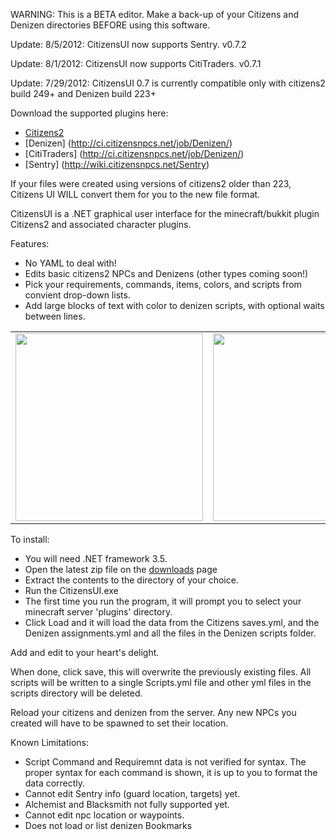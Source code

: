 WARNING: This is a BETA editor. Make a back-up of your Citizens and Denizen directories BEFORE using this software.

Update: 8/5/2012: CitizensUI now supports Sentry. v0.7.2

Update: 8/1/2012: CitizensUI now supports CitiTraders. v0.7.1

Update: 7/29/2012: CitizensUI 0.7 is currently compatible only with citizens2 build 249+ and Denizen build 223+

Download the supported plugins here:
- [Citizens2](http://ci.citizensnpcs.net/job/Citizens2/)
- [Denizen] (http://ci.citizensnpcs.net/job/Denizen/)
- [CitiTraders] (http://ci.citizensnpcs.net/job/Denizen/)
- [Sentry] (http://wiki.citizensnpcs.net/Sentry)

If your files were created using versions of citizens2 older than 223, Citizens UI WILL convert them for you to the new file format.

CitizensUI is a .NET graphical user interface for the minecraft/bukkit plugin Citizens2 and associated character plugins.

Features:
 - No YAML to deal with!
 - Edits basic citizens2 NPCs and Denizens (other types coming soon!)
 - Pick your requirements, commands, items, colors, and scripts from convient drop-down lists.
 - Add large blocks of text with color to denizen scripts, with optional waits between lines.

<table>
<tr>
<td>
<img src ="http://i.imgur.com/TcdRn.png" width = 300>
</td>
<td>
<img src ="http://i.imgur.com/RDfMc.png" width = 300>
</td>


</tr>

</table>


To install:

- You will need .NET framework 3.5.
- Open the latest zip file on the [downloads](https://github.com/jrbudda/CitizensUI/downloads) page
- Extract the contents to the directory of your choice.
- Run the CitizensUI.exe
- The first time you run the program, it will prompt you to select your minecraft server 'plugins' directory.
- Click Load and it will load the data from the Citizens saves.yml, and the Denizen assignments.yml and all the files in the Denizen scripts folder.

Add and edit to your heart's delight.

When done, click save, this will overwrite the previously existing files. All scripts will be written to a single Scripts.yml file and other yml files in the scripts directory will be deleted.

Reload your citizens and denizen from the server. Any new NPCs you created will have to be spawned to set their location.



Known Limitations:
- Script Command and Requiremnt data is not verified for syntax. The proper syntax for each command is shown, it is up to you to format the data correctly.
- Cannot edit Sentry info (guard location, targets) yet.
- Alchemist and Blacksmith not fully supported yet.
- Cannot edit npc location or waypoints.
- Does not load or list denizen Bookmarks